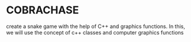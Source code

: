 # COBRACHASE
create a snake game with the help of C++ and graphics functions. In this, we will use the concept of c++ classes and computer graphics functions
